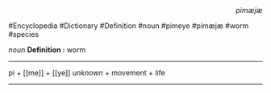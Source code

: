 
<div align="right"><i>pimæjæ</i></div>

#Encyclopedia #Dictionary #Definition #noun #pimeye #pimæjæ #worm #species

*noun*
**Definition :** worm

---

pi + [[me]] + [[ye]]
*unknown* + movement + life

---
